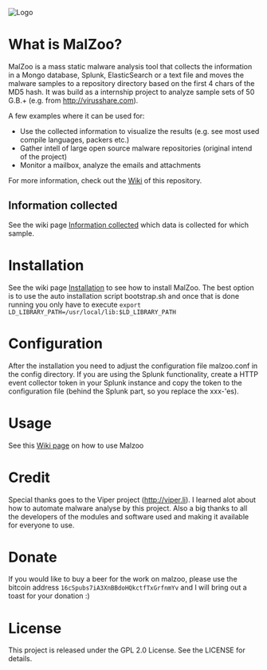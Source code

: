 ![Logo](https://cloud.githubusercontent.com/assets/7534191/22924310/eb6d8948-f2a4-11e6-98f6-61125f34f075.png)
# What is MalZoo?
MalZoo is a mass static malware analysis tool that collects the information in a Mongo database, Splunk, ElasticSearch or a text file and moves the malware samples to a repository directory based on the first 4 chars of the MD5 hash.
It was build as a internship project to analyze sample sets of 50 G.B.+ (e.g. from http://virusshare.com).

A few examples where it can be used for:
- Use the collected information to visualize the results (e.g. see most used compile languages, packers etc.)
- Gather intell of large open source malware repositories (original intend of the project)
- Monitor a mailbox, analyze the emails and attachments

For more information, check out the [Wiki](https://github.com/nheijmans/malzoo/wiki/Welcome-to-the-MalZoo-wiki!) of this repository. 

## Information collected
See the wiki page [Information collected](https://github.com/nheijmans/MalZoo/wiki/Collected-data) which data is collected for which sample.

# Installation
See the wiki page [Installation](https://github.com/nheijmans/MalZoo/wiki/Installation-and-configuration) to see how to install MalZoo. The best option is to use the auto installation script bootstrap.sh and once that is done running you only have to execute ```export LD_LIBRARY_PATH=/usr/local/lib:$LD_LIBRARY_PATH```

# Configuration
After the installation you need to adjust the configuration file malzoo.conf in the config directory. If you are using the Splunk functionality, create a HTTP event collector token in your Splunk instance and copy the token to the configuration file (behind the Splunk part, so you replace the xxx-'es). 

# Usage
See this [Wiki page](https://github.com/nheijmans/MalZoo/wiki/Installation-and-configuration#usage) on how to use Malzoo

# Credit
Special thanks goes to the Viper project (http://viper.li). I learned alot about how to automate malware analyse by this project.
Also a big thanks to all the developers of the modules and software used and making it available for everyone to use.

# Donate
If you would like to buy a beer for the work on malzoo, please use the bitcoin address `16cSpubs7iA3XnBBdoHQkctfTxGrfnmYv` and I will bring out a toast for your donation :)

# License
This project is released under the GPL 2.0 License. See the LICENSE for details.
